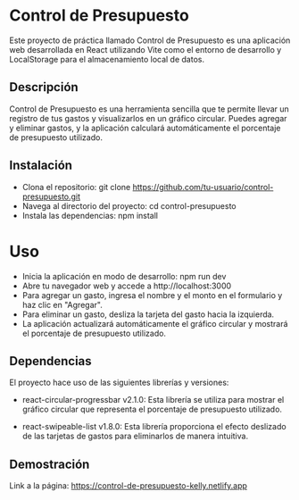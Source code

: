 # Control de Presupuesto

Este proyecto de práctica llamado Control de Presupuesto es una aplicación web desarrollada en React utilizando Vite como el entorno de desarrollo y LocalStorage para el almacenamiento local de datos.

## Descripción

Control de Presupuesto es una herramienta sencilla que te permite llevar un registro de tus gastos y visualizarlos en un gráfico circular. Puedes agregar y eliminar gastos, y la aplicación calculará automáticamente el porcentaje de presupuesto utilizado.

## Instalación

* Clona el repositorio: git clone https://github.com/tu-usuario/control-presupuesto.git
* Navega al directorio del proyecto: cd control-presupuesto
* Instala las dependencias: npm install

# Uso

* Inicia la aplicación en modo de desarrollo: npm run dev
* Abre tu navegador web y accede a http://localhost:3000
* Para agregar un gasto, ingresa el nombre y el monto en el formulario y haz clic en "Agregar".
* Para eliminar un gasto, desliza la tarjeta del gasto hacia la izquierda.
* La aplicación actualizará automáticamente el gráfico circular y mostrará el porcentaje de presupuesto utilizado.

## Dependencias

El proyecto hace uso de las siguientes librerías y versiones:

* react-circular-progressbar v2.1.0: Esta librería se utiliza para mostrar el gráfico circular que representa el porcentaje de presupuesto utilizado.

* react-swipeable-list v1.8.0: Esta librería proporciona el efecto deslizado de las tarjetas de gastos para eliminarlos de manera intuitiva.

## Demostración
Link a la página: https://control-de-presupuesto-kelly.netlify.app
